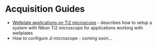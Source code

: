 # Acquisition Guides

- [Wellplate applications on Ti2 microscope](Ti2_Wellplate_Apps/README.md) - describes how to setup a system with Nikon Ti2 microscope for applications working with wellplates
- How to configure Ji microscope - coming soon...
